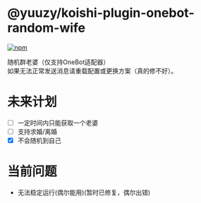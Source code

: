 # @yuuzy/koishi-plugin-onebot-random-wife

[![npm](https://img.shields.io/npm/v/@yuuzy/koishi-plugin-onebot-random-wife?style=flat-square)](https://www.npmjs.com/package/@yuuzy/koishi-plugin-onebot-random-wife)

随机群老婆（仅支持OneBot适配器）  
如果无法正常发送消息请重载配置或更换方案（真的修不好）。

# 未来计划

- [ ] 一定时间内只能获取一个老婆  
- [ ] 支持求婚/离婚
- [x] 不会随机到自己

# 当前问题

- 无法稳定运行(偶尔能用)(暂时已修复，偶尔出错)
